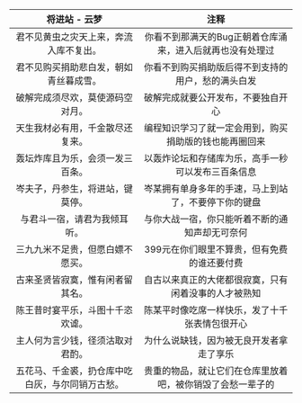 | 将进站 - 云梦 | 注释 |
| :-: | :-: |
| 君不见黄虫之灾天上来，奔流入库不复出。 | 你看不到那满天的Bug正朝着仓库涌来，进入后就再也没有处理过 |
| 君不见购买捐助悲白发，朝如青丝暮成雪。 | 你看不到购买捐助版后得不到支持的用户，愁的满头白发 |
| 破解完成须尽欢，莫使源码空对月。 | 破解完成就要公开发布，不要独自开心 |
| 天生我材必有用，千金散尽还复来。 | 编程知识学习了就一定会用到，购买捐助版的钱也能再圈回来 |
| 轰坛炸库且为乐，会须一发三百条。 | 以轰炸论坛和存储库为乐，高手一秒可以发布三百条信息 |
| 岑夫子，丹参生，将进站，键莫停。 | 岑某拥有单身多年的手速，马上到站了，不要停下你的键盘 |
| 与君斗一宿，请君为我倾耳听。 | 与你大战一宿，你只能听着不断的通知声却无可奈何 |
| 三九九米不足贵，但愿白嫖不愿买。 | 399元在你们眼里不算贵，但有免费的谁还要付费 |
| 古来圣贤皆寂寞，惟有闲者留其名。 | 自古以来真正的大佬都很寂寞，只有闲着没事的人才被熟知 |
| 陈王昔时宴平乐，斗图十千恣欢谑。 | 陈某平时像吃席一样快乐，发了十千张表情包很开心 |
| 主人何为言少钱，径须沽取对君酌。 | 为什么说缺钱，因为被无良开发者拿走了享乐 |
| 五花马、千金裘，扔仓库中吃白灰，与尔同销万古愁。  | 贵重的物品，就让它们在仓库里放着吧，被你销毁了会愁一辈子的 |
